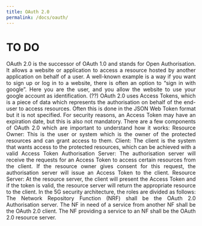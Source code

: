 ```yaml
---
title: OAuth 2.0
permalink: /docs/oauth/
---
```

<style>body {text-align: justify}</style>

# TO DO

OAuth 2.0 is the successor of OAuth 1.0 and stands for Open Authorisation. It allows a website or application to access a resource hosted by another application on behalf of a user.
A well-known example is a way if you want to sign up or log in to a website, there is often an option to “sign in with google”. Here you are the user, and you allow the website to use your google account as identification. (??)
OAuth 2.0 uses Access Tokens, which is a piece of data which represents the authorisation on behalf of the end-user to access resources. Often this is done in the JSON Web Token format but it is not specified. For security reasons, an Access Token may have an expiration date, but this is also not mandatory.
There are a few components of OAuth 2.0 which are important to understand how it works:
Resource Owner: This is the user or system which is the owner of the protected resources and can grant access to them.
Client: The client is the system that wants access to the protected resources, which can be achieved with a valid Access Token
Authorisation Server: The authorisation server will receive the requests for an Access Token to access certain resources from the client. If the resource owner gives consent for this request, the authorisation server will issue an Access Token to the client.
Resource Server: At the resource server, the client will present the Access Token and if the token is valid, the resource server will return the appropriate resource to the client.
In the 5G security architecture, the roles are divided as follows:
The Network Repository Function (NRF) shall be the OAuth 2.0 Authorisation server.
The NF in need of a service from another NF shall be the OAuth 2.0 client.
The NF providing a service to an NF shall be the OAuth 2.0 resource server.

